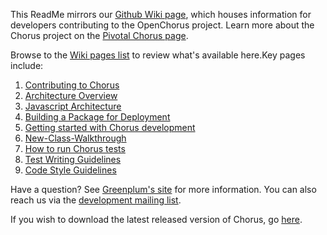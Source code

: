 This ReadMe mirrors our [Github Wiki page](https://github.com/GreenplumChorus/chorus/wiki), which houses information for developers contributing to the OpenChorus project.  Learn more about the Chorus project on the [Pivotal Chorus page](http://gopivotal.com/pivotal-products/analytics/pivotal-chorus).

Browse to the [Wiki pages list](https://github.com/GreenplumChorus/chorus/wiki/_pages) to review what's available here.Key pages include:

1. [Contributing to Chorus](https://github.com/GreenplumChorus/chorus/wiki/Contributing-to-Chorus)
1. [Architecture Overview](https://github.com/GreenplumChorus/chorus/wiki/Architecture-Overview)
1. [Javascript Architecture](https://github.com/GreenplumChorus/chorus/wiki/Javascript-Architecture)
1. [Building a Package for Deployment](https://github.com/GreenplumChorus/chorus/wiki/Building-a-Package-for-Deployment)
1. [Getting started with Chorus development](https://github.com/GreenplumChorus/chorus/wiki/Getting-started-with-Chorus-development)
1. [New-Class-Walkthrough](https://github.com/GreenplumChorus/chorus/wiki/New-Class-Walkthrough)
1. [How to run Chorus tests](https://github.com/GreenplumChorus/chorus/wiki/How-to-run-Chorus-tests)
1. [Test Writing Guidelines](https://github.com/GreenplumChorus/chorus/wiki/Test-Writing-Guidelines)
1. [Code Style Guidelines](https://github.com/GreenplumChorus/chorus/wiki/Code-style)

Have a question?  See [Greenplum's site](http://www.greenplum.com/communities/developer/openchorus) for more information.  You can also reach us via the [development mailing list](https://groups.google.com/forum/?fromgroups#!forum/chorus-dev). 

If you wish to download the latest released version of Chorus, go [here](http://gopivotal.com/pivotal-products/analytics/pivotal-chorus).
